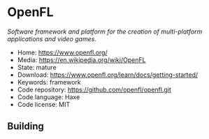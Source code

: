 # OpenFL

_Software framework and platform for the creation of multi-platform applications and video games._

- Home: https://www.openfl.org/
- Media: https://en.wikipedia.org/wiki/OpenFL
- State: mature
- Download: https://www.openfl.org/learn/docs/getting-started/
- Keywords: framework
- Code repository: https://github.com/openfl/openfl.git
- Code language: Haxe
- Code license: MIT

## Building
